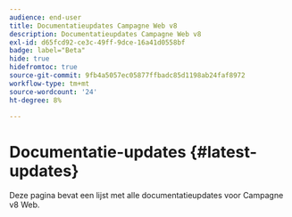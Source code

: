 ```yaml
---
audience: end-user
title: Documentatieupdates Campagne Web v8
description: Documentatieupdates Campagne Web v8
exl-id: d65fcd92-ce3c-49ff-9dce-16a41d0558bf
badge: label="Beta"
hide: true
hidefromtoc: true
source-git-commit: 9fb4a5057ec05877ffbadc85d1198ab24faf8972
workflow-type: tm+mt
source-wordcount: '24'
ht-degree: 8%

---
```


# Documentatie-updates {#latest-updates}

Deze pagina bevat een lijst met alle documentatieupdates voor Campagne v8 Web.

